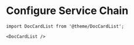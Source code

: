 # Configure Service Chain

```mdx-code-block
import DocCardList from '@theme/DocCardList';

<DocCardList />
```

